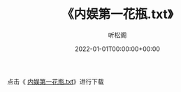 ﻿---
title:  《内娱第一花瓶.txt》
date:   2022-01-01T00:00:00+00:00
author: 听松阁
layout: post
permalink: /内娱第一花瓶/
categories: 小说
tags: [小说]
---

点击《 [内娱第一花瓶.txt](http://img.660000.xyz/bookstukust/book/bntxt/10/内娱第一花瓶.txt)》进行下载